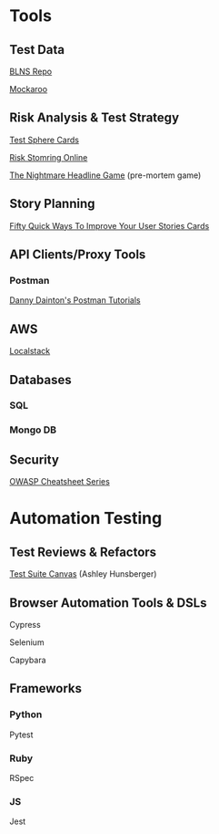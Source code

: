 # Tools

## Test Data

[BLNS Repo](https://github.com/minimaxir/big-list-of-naughty-strings)

[Mockaroo](https://mockaroo.com/)

## Risk Analysis & Test Strategy

[Test Sphere Cards](https://store.ministryoftesting.com/collections/testsphere)

[Risk Stomring Online](https://riskstormingonline.com/)

[The Nightmare Headline Game](https://testobsessed.com/2006/12/the-nightmare-headline-game-planning-for-the-unexpected/) (pre-mortem game)

## Story Planning

[Fifty Quick Ways To Improve Your User Stories Cards](https://fiftyquickideas.com/playing-cards/)

## API Clients/Proxy Tools

### Postman

[Danny Dainton's Postman Tutorials](https://github.com/DannyDainton/All-Things-Postman)

## AWS

[Localstack](https://github.com/localstack/localstack)

## Databases

### SQL


### Mongo DB


## Security

[OWASP Cheatsheet Series](https://cheatsheetseries.owasp.org/)

# Automation Testing 

## Test Reviews & Refactors

[Test Suite Canvas](https://github.com/ahunsberger/TestSuiteDesign/blob/master/Test%20Suite%20Canvas.png) (Ashley Hunsberger)

## Browser Automation Tools & DSLs

Cypress

Selenium

Capybara

## Frameworks

### Python

Pytest

### Ruby

RSpec

### JS

Jest
